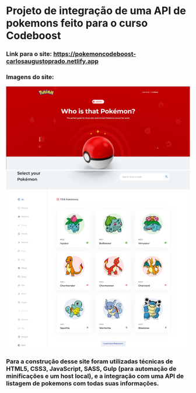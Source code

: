 # Projeto de integração de uma API de pokemons feito para o curso Codeboost #

### Link para o site: https://pokemoncodeboost-carlosaugustoprado.netlify.app ###

### Imagens do site:
<img src="/prints/print1.jpg">
<img src="/prints/print2.jpg">

### Para a construção desse site foram utilizadas técnicas de HTML5, CSS3, JavaScript, SASS, Gulp (para automação de minificações e um host local), e a integração com uma API de listagem de pokemons com todas suas informações. 
